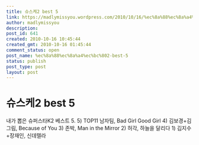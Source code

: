 ```yaml
---
title: 슈스케2 best 5
link: https://madlymissyou.wordpress.com/2010/10/16/%ec%8a%88%ec%8a%a4%ec%bc%802-best-5/
author: madlymissyou
description: 
post_id: 641
created: 2010-10-16 10:45:44
created_gmt: 2010-10-16 01:45:44
comment_status: open
post_name: %ec%8a%88%ec%8a%a4%ec%bc%802-best-5
status: publish
post_type: post
layout: post
---
```


# 슈스케2 best 5

내가 뽑은 슈퍼스타K2 베스트 5. 5) TOP11 남자팀, Bad Girl Good Girl 4) 김보경+김그림, Because of You 3) 존박, Man in the Mirror 2) 허각, 하늘을 달리다 1) 김지수+장재인, 신데렐라